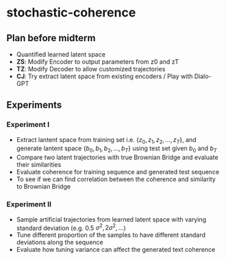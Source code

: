 # stochastic-coherence

## Plan before midterm

- Quantified learned latent space
- **ZS**: Modify Encoder to output parameters from z0 and zT
- **TZ**: Modify Decoder to allow customized trajectories
- **CJ**: Try extract latent space from existing encoders / Play with Dialo-GPT


## Experiments
### Experiment I
- Extract lantent space from training set i.e. $\{z_0, z_1, z_2, ..., z_T \}$, and generate lantent space $\{b_0, b_1, b_2, ..., b_T \}$ using test set given $b_0$ and $b_T$
- Compare two latent trajectories with true Brownian Bridge and evaluate their similarities
- Evaluate coherence for training sequence and generated test sequence
- To see if we can find correlation between the coherence and similarity to Brownian Bridge

### Experiment II
- Sample artificial trajectories from learned latent space with varying standard deviation (e.g. 0.5 $\sigma^2, 2 \sigma^2, ...$)
- Tune different proportion of the samples to have different standard deviations along the sequence
- Evaluate how tuning variance can affect the generated text coherence
